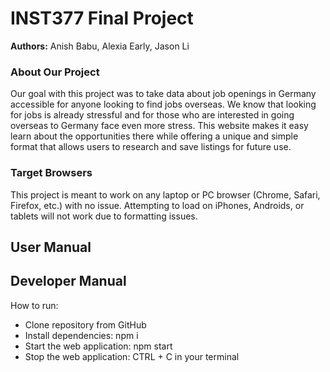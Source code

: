 # INST377 Final Project
**Authors:** Anish Babu, Alexia Early, Jason Li

### About Our Project
Our goal with this project was to take data about job openings in Germany accessible for anyone looking to find jobs overseas. We know that looking for jobs is already stressful and for those who are interested in going overseas to Germany face even more stress. This website makes it easy learn about the opportunities there while offering a unique and simple format that allows users to research and save listings for future use.

### Target Browsers
This project is meant to work on any laptop or PC browser (Chrome, Safari, Firefox, etc.) with no issue. Attempting to load on iPhones, Androids, or tablets will not work due to formatting issues.

## User Manual


## Developer Manual
How to run:
- Clone repository from GitHub
- Install dependencies: npm i
- Start the web application: npm start
- Stop the web application: CTRL + C in your terminal
